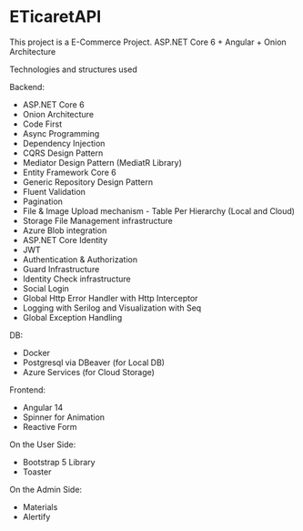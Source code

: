 # ETicaretAPI
This project is a E-Commerce Project. ASP.NET Core 6 + Angular + Onion Architecture

Technologies and structures used

Backend:
- ASP.NET Core 6
- Onion Architecture
- Code First
- Async Programming
- Dependency Injection
- CQRS Design Pattern
- Mediator Design Pattern (MediatR Library)
- Entity Framework Core 6
- Generic Repository Design Pattern
- Fluent Validation
- Pagination
- File & Image Upload mechanism - Table Per Hierarchy (Local and Cloud)
- Storage File Management infrastructure
- Azure Blob integration
- ASP.NET Core Identity
- JWT
- Authentication & Authorization
- Guard Infrastructure
- Identity Check infrastructure
- Social Login
- Global Http Error Handler with Http Interceptor
- Logging with Serilog and Visualization with Seq
- Global Exception Handling


DB:
- Docker
- Postgresql via DBeaver (for Local DB)
- Azure Services (for Cloud Storage)

Frontend:
- Angular 14
- Spinner for Animation
- Reactive Form

On the User Side:
- Bootstrap 5 Library
- Toaster

On the Admin Side:
- Materials
- Alertify
